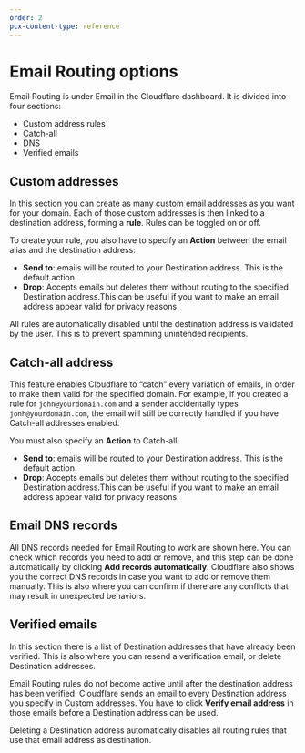 ```yaml
---
order: 2
pcx-content-type: reference
---
```


# Email Routing options

Email Routing is under Email in the Cloudflare dashboard. It is divided into four sections:

* Custom address rules
* Catch-all
* DNS
* Verified emails

## Custom addresses

In this section you can create as many custom email addresses as you want for your domain. Each of those custom addresses is then linked to a destination address, forming a **rule**. Rules can be toggled on or off.

To create your rule, you also have to specify an **Action** between the email alias and the destination address:

* **Send to**: emails will be routed to your Destination address. This is the default action.
* **Drop**: Accepts emails but deletes them without routing to the specified Destination address.This can be useful if you want to make an email address appear valid for privacy reasons.

<Aside type="note">

All rules are automatically disabled until the destination address is validated by the user. This is to prevent spamming unintended recipients. 

</Aside>

## Catch-all address

This feature enables Cloudflare to “catch” every variation of emails, in order to make them valid for the specified domain. For example, if you created a rule for `john@yourdomain.com` and a sender accidentally types `jonh@yourdomain.com`, the email will still be correctly handled if you have Catch-all addresses enabled.

You must also specify an **Action** to Catch-all:

* **Send to**: emails will be routed to your Destination address. This is the default action.
* **Drop**: Accepts emails but deletes them without routing to the specified Destination address.This can be useful if you want to make an email address appear valid for privacy reasons.

## Email DNS records

All DNS records needed for Email Routing to work are shown here. You can check which records you need to add or remove, and this step can be done automatically by clicking **Add records automatically**. Cloudflare also shows you the correct DNS records in case you want to add or remove them manually. This is also where you can confirm if there are any conflicts that may result in unexpected behaviors.

## Verified emails

In this section there is a list of Destination addresses that have already been verified. This is also where you can resend a verification email, or delete Destination addresses.

Email Routing rules do not become active until after the destination address has been verified. Cloudflare sends an email to every Destination address you specify in Custom addresses. You have to click **Verify email address** in those emails before a Destination address can be used.

<Aside type="note">

Deleting a Destination address automatically disables all routing rules that use that email address as destination. 

</Aside>